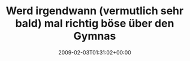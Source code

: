 ---
retweeted: false
source: <a href="http://twitter.com" rel="nofollow">Twitter Web Client</a>
entities:
  hashtags: []
  symbols: []
  user_mentions: []
  urls: []
display_text_range:
- '0'
- '117'
favorite_count: '0'
id_str: '1171619440'
truncated: false
retweet_count: '0'
id: '1171619440'
created_at: Tue Feb 03 01:31:02 +0000 2009
favorited: false
full_text: Werd irgendwann (vermutlich sehr bald) mal richtig böse über den Gymnasikball
  stolpern. Erste Ansätze sind erkennbar.
lang: de
tags:
- pesos/twitter
date: '2009-02-03T01:31:02+00:00'
src: https://twitter.com/bascht/status/1171619440
original_url: https://twitter.com/bascht/status/1171619440
type: twitter_tweet
text: Werd irgendwann (vermutlich sehr bald) mal richtig böse über den Gymnasikball
  stolpern. Erste Ansätze sind erkennbar.
title: Werd irgendwann (vermutlich sehr bald) mal richtig böse über den Gymnas

---